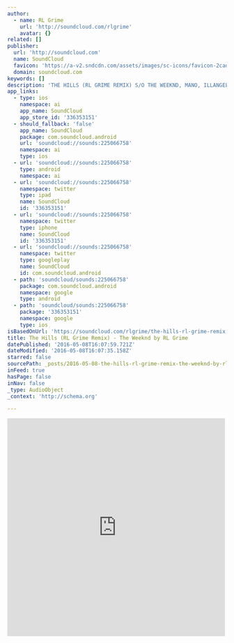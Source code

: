 ```yaml
---
author:
  - name: RL Grime
    url: 'http://soundcloud.com/rlgrime'
    avatar: {}
related: []
publisher:
  url: 'http://soundcloud.com'
  name: SoundCloud
  favicon: 'https://a-v2.sndcdn.com/assets/images/sc-icons/favicon-2cadd14b.ico'
  domain: soundcloud.com
keywords: []
description: 'THE HILLS (RL GRIME REMIX) S/O THE WEEKND, MANO, ILLANGELO facebook.com/rlgrime twitter.com/rlgrime youtube.com/rlgrimemusic www.rlgri.me'
app_links:
  - type: ios
    namespace: ai
    app_name: SoundCloud
    app_store_id: '336353151'
  - should_fallback: 'false'
    app_name: SoundCloud
    package: com.soundcloud.android
    url: 'soundcloud://sounds:225066758'
    namespace: ai
    type: ios
  - url: 'soundcloud://sounds:225066758'
    type: android
    namespace: ai
  - url: 'soundcloud://sounds:225066758'
    namespace: twitter
    type: ipad
    name: SoundCloud
    id: '336353151'
  - url: 'soundcloud://sounds:225066758'
    namespace: twitter
    type: iphone
    name: SoundCloud
    id: '336353151'
  - url: 'soundcloud://sounds:225066758'
    namespace: twitter
    type: googleplay
    name: SoundCloud
    id: com.soundcloud.android
  - path: 'soundcloud/sounds:225066758'
    package: com.soundcloud.android
    namespace: google
    type: android
  - path: 'soundcloud/sounds:225066758'
    package: '336353151'
    namespace: google
    type: ios
isBasedOnUrl: 'https://soundcloud.com/rlgrime/the-hills-rl-grime-remix'
title: The Hills (RL Grime Remix) - The Weeknd by RL Grime
datePublished: '2016-05-08T16:07:59.721Z'
dateModified: '2016-05-08T16:07:35.158Z'
starred: false
sourcePath: _posts/2016-05-08-the-hills-rl-grime-remix-the-weeknd-by-rl-grime.md
inFeed: true
hasPage: false
inNav: false
_type: AudioObject
_context: 'http://schema.org'

---
```

<iframe src="https://cdn.embedly.com/widgets/media.html?src=https%3A%2F%2Fw.soundcloud.com%2Fplayer%2F%3Fvisual%3Dtrue%26url%3Dhttp%253A%252F%252Fapi.soundcloud.com%252Ftracks%252F225066758%26show_artwork%3Dtrue&amp;url=https%3A%2F%2Fsoundcloud.com%2Frlgrime%2Fthe-hills-rl-grime-remix&amp;image=http%3A%2F%2Fi1.sndcdn.com%2Fartworks-000130366369-im1z4d-t500x500.jpg&amp;key=b7d04c9b404c499eba89ee7072e1c4f7&amp;type=text%2Fhtml&amp;schema=soundcloud" width="500" height="500" scrolling="no" frameborder="0" allowfullscreen="" style=""></iframe>